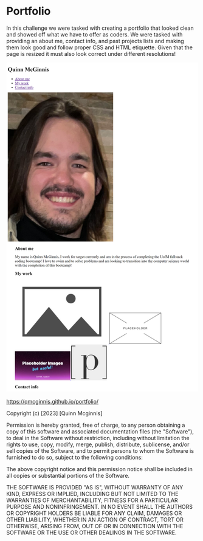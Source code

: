 # Portfolio
In this challenge we were tasked with creating a portfolio that looked clean and showed off what we have to offer as coders. We were tasked with providing an about me, contact info, and past projects lists and making them look good and follow proper CSS and HTML etiquette. Given that the page is resized it must also look correct under different resolutions!

![Alt Text](/assets/images/127.0.0.1_5500_Index.html.png)

https://qmcginnis.github.io/portfolio/

Copyright (c) [2023] [Quinn Mcginnis]

Permission is hereby granted, free of charge, to any person obtaining a copy of this software and associated documentation files (the "Software"), to deal in the Software without restriction, including without limitation the rights to use, copy, modify, merge, publish, distribute, sublicense, and/or sell copies of the Software, and to permit persons to whom the Software is furnished to do so, subject to the following conditions:

The above copyright notice and this permission notice shall be included in all copies or substantial portions of the Software.

THE SOFTWARE IS PROVIDED "AS IS", WITHOUT WARRANTY OF ANY KIND, EXPRESS OR IMPLIED, INCLUDING BUT NOT LIMITED TO THE WARRANTIES OF MERCHANTABILITY, FITNESS FOR A PARTICULAR PURPOSE AND NONINFRINGEMENT. IN NO EVENT SHALL THE AUTHORS OR COPYRIGHT HOLDERS BE LIABLE FOR ANY CLAIM, DAMAGES OR OTHER LIABILITY, WHETHER IN AN ACTION OF CONTRACT, TORT OR OTHERWISE, ARISING FROM, OUT OF OR IN CONNECTION WITH THE SOFTWARE OR THE USE OR OTHER DEALINGS IN THE SOFTWARE.